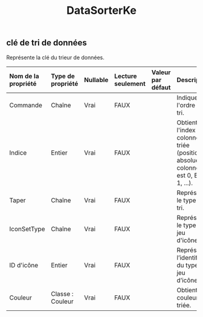 ﻿---
title: DataSorterKe
second_title: Aspose.Cells Cloud Documen
type: docs
url: /fr/specification/model/datasorterkey/
description: "Aspose.Cells Spécification du modèle cloud : DataSorterKey. Gérez sans effort Excel et d'autres feuilles de calcul avec des fonctionnalités telles que l'ouverture, la génération, l'édition, le fractionnement, la fusion, la comparaison et la conversion."
weight: 50
---
## **clé de tri de données**

 Représente la clé du trieur de données.

| Nom de la propriété| Type de propriété| Nullable| Lecture seulement| Valeur par défaut| Description|
|:- |:- |:- |:- |:- |:- |
| Commande| Chaîne| Vrai| FAUX|| Indique l'ordre de tri.|
| Indice| Entier| Vrai| FAUX|| Obtient l'index de la colonne triée (position absolue, la colonne A est 0, B est 1, ...).|
| Taper| Chaîne| Vrai| FAUX|| Représente le type de tri.|
| IconSetType| Chaîne| Vrai| FAUX|| Représente le type de jeu d'icônes.|
| ID d'icône| Entier| Vrai| FAUX|| Représente l’identifiant du type de jeu d’icônes.|
| Couleur| Classe : Couleur| Vrai| FAUX|| Obtient la couleur triée.|

